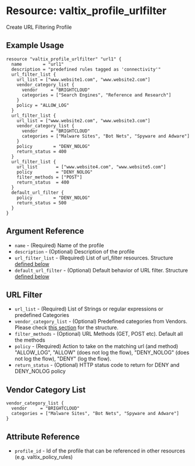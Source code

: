 # Resource: valtix_profile_urlfilter

Create URL Filtering Profile

## Example Usage

```hcl
resource "valtix_profile_urlfilter" "url1" {
  name        = "url1"
  description = "predefined rules tagged as 'connectivity'"
  url_filter_list {
    url_list = ["www.website1.com", "www.website2.com"]
    vendor_category_list {
      vendor     = "BRIGHTCLOUD"
      categories = ["Search Engines", "Reference and Research"]
    }
    policy = "ALLOW_LOG"
  }
  url_filter_list {
    url_list = ["www.website2.com", "www.website3.com"]
    vendor_category_list {
      vendor     = "BRIGHTCLOUD"
      categories = ["Malware Sites", "Bot Nets", "Spyware and Adware"]
    }
    policy        = "DENY_NOLOG"
    return_status = 400
  }
  url_filter_list {
    url_list       = ["www.website4.com", "www.website5.com"]
    policy         = "DENY_NOLOG"
    filter_methods = ["POST"]
    return_status  = 400
  }
  default_url_filter {
    policy        = "DENY_NOLOG"
    return_status = 500
  }
}
```

## Argument Reference

* `name` - (Required) Name of the profile
* `description` - (Optional) Description of the profile
* `url_filter_list` - (Required) List of url_filter resources. Structure [defined below](#url-filter)
* `default_url_filter` - (Optional) Default behavior of URL filter. Structure [defined below](#url-filter)

## URL Filter

* `url_list` - (Required) List of Strings or regular expressions or predefined Categories
* `vendor_category_list` - (Optional) Predefined categories from Vendors. Please check [this section](#vendor-category-list) for the structure.
* `filter_methods` - (Optional) URL Methods (GET, POST etc). Default all the methods
* `policy` - (Required) Action to take on the matching url (and method) "ALLOW_LOG", "ALLOW" (does not log the flow), "DENY_NOLOG" (does not log the flow), "DENY" (log the flow).
* `return_status` - (Optional) HTTP status code to return for DENY and DENY_NOLOG policy

## Vendor Category List

```
vendor_category_list {
  vendor     = "BRIGHTCLOUD"
  categories = ["Malware Sites", "Bot Nets", "Spyware and Adware"]
}
```

## Attribute Reference

* `profile_id` - Id of the profile that can be referenced in other resources (e.g. valtix_policy_rules)
